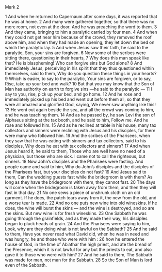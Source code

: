 Mark 2

1	And when he returned to Capernaum after some days, it was reported that he was at home.
2	And many were gathered together, so that there was no more room, not even at the door. And he was preaching the word to them.
3	And they came, bringing to him a paralytic carried by four men.
4	And when they could not get near him because of the crowd, they removed the roof above him, and when they had made an opening, they let down the bed on which the paralytic lay.
5	And when Jesus saw their faith, he said to the paralytic, Son, your sins are forgiven.
6	Now some of the scribes were sitting there, questioning in their hearts,
7	Why does this man speak like that? He is blaspheming! Who can forgive sins but God alone?
8	And immediately Jesus, perceiving in his spirit that they thus questioned within themselves, said to them, Why do you question these things in your hearts?
9	Which is easier, to say to the paralytic, Your sins are forgiven, or to say, Rise, take up your bed and walk?
10	But that you may know that the Son of Man has authority on earth to forgive sins —he said to the paralytic —
11	I say to you, rise, pick up your bed, and go home.
12	And he rose and immediately picked up his bed and went out before them all, so that they were all amazed and glorified God, saying, We never saw anything like this!
13	He went out again beside the sea, and all the crowd was coming to him, and he was teaching them.
14	And as he passed by, he saw Levi the son of Alphaeus sitting at the tax booth, and he said to him, Follow me. And he rose and followed him.
15	And as he reclined at table in his house, many tax collectors and sinners were reclining with Jesus and his disciples, for there were many who followed him.
16	And the scribes of the Pharisees, when they saw that he was eating with sinners and tax collectors, said to his disciples, Why does he eat with tax collectors and sinners?
17	And when Jesus heard it, he said to them, Those who are well have no need of a physician, but those who are sick. I came not to call the righteous, but sinners.
18	Now John’s disciples and the Pharisees were fasting. And people came and said to him, Why do John’s disciples and the disciples of the Pharisees fast, but your disciples do not fast?
19	And Jesus said to them, Can the wedding guests fast while the bridegroom is with them? As long as they have the bridegroom with them, they cannot fast.
20	The days will come when the bridegroom is taken away from them, and then they will fast in that day.
21	No one sews a piece of unshrunk cloth on an old garment. If he does, the patch tears away from it, the new from the old, and a worse tear is made.
22	And no one puts new wine into old wineskins. If he does, the wine will burst the skins — and the wine is destroyed, and so are the skins. But new wine is for fresh wineskins.
23	One Sabbath he was going through the grainfields, and as they made their way, his disciples began to pluck heads of grain.
24	And the Pharisees were saying to him, Look, why are they doing what is not lawful on the Sabbath?
25	And he said to them, Have you never read what David did, when he was in need and was hungry, he and those who were with him :
26	how he entered the house of God, in the time of Abiathar the high priest, and ate the bread of the Presence, which it is not lawful for any but the priests to eat, and also gave it to those who were with him?
27	And he said to them, The Sabbath was made for man, not man for the Sabbath.
28	So the Son of Man is lord even of the Sabbath.

